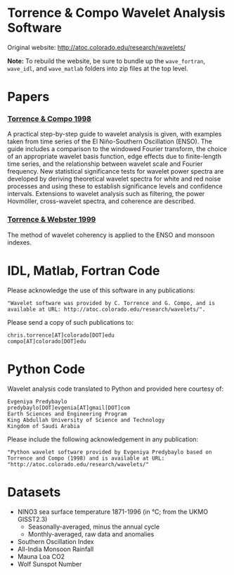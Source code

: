 # Torrence &amp; Compo Wavelet Analysis Software

Original website: http://atoc.colorado.edu/research/wavelets/

**Note:** To rebuild the website, be sure to bundle up the `wave_fortran`, `wave_idl`, and `wave_matlab` folders into zip files at the top level.

# Papers

### [Torrence & Compo 1998](bams_79_01_0061.pdf)
A practical step-by-step guide to wavelet analysis is given, with examples taken from time series of the El Niño-Southern Oscillation (ENSO). The guide includes a comparison to the windowed Fourier transform, the choice of an appropriate wavelet basis function, edge effects due to finite-length time series, and the relationship between wavelet scale and Fourier frequency. New statistical significance tests for wavelet power spectra are developed by deriving theoretical wavelet spectra for white and red noise processes and using these to establish significance levels and confidence intervals. Extensions to wavelet analysis such as filtering, the power Hovmöller, cross-wavelet spectra, and coherence are described.

### [Torrence & Webster 1999](interdecadal.pdf)
The method of wavelet coherency is applied to the ENSO and monsoon indexes.

# IDL, Matlab, Fortran Code

Please acknowledge the use of this software in any publications:
```
"Wavelet software was provided by C. Torrence and G. Compo, and is available at URL: http://atoc.colorado.edu/research/wavelets/". 
```
Please send a copy of such publications to:
```
chris.torrence[AT]colorado[DOT]edu
compo[AT]colorado[DOT]edu
```

# Python Code
Wavelet analysis code translated to Python and provided here courtesy of:
```
Evgeniya Predybaylo
predybaylo[DOT]evgenia[AT]gmail[DOT]com
Earth Sciences and Engineering Program
King Abdullah University of Science and Technology
Kingdom of Saudi Arabia
```
Please include the following acknowledgement in any publication:
```
"Python wavelet software provided by Evgeniya Predybaylo based on Torrence and Compo (1998) and is available at URL: "http://atoc.colorado.edu/research/wavelets/"
```

# Datasets
* NINO3 sea surface temperature 1871-1996 (in °C; from the UKMO GISST2.3)
  - Seasonally-averaged, minus the annual cycle
  - Monthly-averaged, raw data and anomalies
* Southern Oscillation Index
* All-India Monsoon Rainfall
* Mauna Loa CO2
* Wolf Sunspot Number
